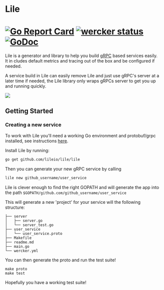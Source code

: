 # Lile

#  [![Go Report Card](https://goreportcard.com/badge/github.com/lileio/lile)](https://goreportcard.com/report/github.com/lileio/lile) [![wercker status](https://app.wercker.com/status/655c3bdcdeb2334335fda4959f3ad5cb/s/master "wercker status")](https://app.wercker.com/project/byKey/655c3bdcdeb2334335fda4959f3ad5cb) [![GoDoc](https://godoc.org/github.com/lileio/lile?status.svg)](https://godoc.org/github.com/lileio/lile)

Lile is a generator and library to help you build [gRPC](grpc.io) based services easily. It in cludes default metrics and tracing out of the box and be configured if needed.

A service build in Lile can easily remove Lile and just use gRPC's server at a later time if needed, the Lile library only wraps gRPCs server to get you up and running quickly.

![](http://g.recordit.co/0kUVNorbsZ.gif)

## Getting Started

### Creating a new service

To work with Lile you'll need a working Go environment and protobuf/grpc installed, see instructions [here](http://www.grpc.io/docs/quickstart/go.html).

Install Lile by running:

```Bash
go get github.com/lileio/lile/lile
```

Then you can generate your new gRPC service by calling

```Bash
lile new github_username/user_service
```

Lile is clever enough to find the right GOPATH and will generate the app into the path `$GOPATH/github.com/github_username/user_service`

This will generate a new 'project' for your service will the following structure:

``` 
├── server
│   ├── server.go
│   └── server_test.go
├── user_service
│   └── user_service.proto
├── Makefile
├── readme.md
├── main.go
└── wercker.yml
```

You can then generate the proto and run the test suite!

```
make proto
make test
```

Hopefully you have a working test suite!